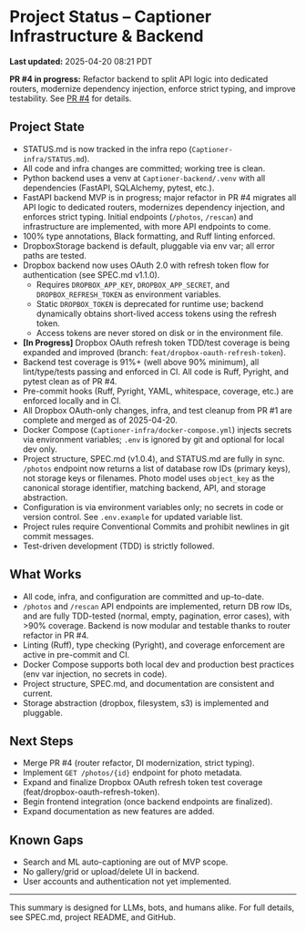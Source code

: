 # Project Status – Captioner Infrastructure & Backend

**Last updated:** 2025-04-20 08:21 PDT

**PR #4 in progress:** Refactor backend to split API logic into dedicated routers, modernize dependency injection, enforce strict typing, and improve testability. See [PR #4](https://github.com/jefferyharrell/Captioner-backend/pull/4) for details.

## Project State

- STATUS.md is now tracked in the infra repo (`Captioner-infra/STATUS.md`).
- All code and infra changes are committed; working tree is clean.
- Python backend uses a venv at `Captioner-backend/.venv` with all dependencies (FastAPI, SQLAlchemy, pytest, etc.).
- FastAPI backend MVP is in progress; major refactor in PR #4 migrates all API logic to dedicated routers, modernizes dependency injection, and enforces strict typing. Initial endpoints (`/photos`, `/rescan`) and infrastructure are implemented, with more API endpoints to come.
- 100% type annotations, Black formatting, and Ruff linting enforced.
- DropboxStorage backend is default, pluggable via env var; all error paths are tested.
- Dropbox backend now uses OAuth 2.0 with refresh token flow for authentication (see SPEC.md v1.1.0).
    - Requires `DROPBOX_APP_KEY`, `DROPBOX_APP_SECRET`, and `DROPBOX_REFRESH_TOKEN` as environment variables.
    - Static `DROPBOX_TOKEN` is deprecated for runtime use; backend dynamically obtains short-lived access tokens using the refresh token.
    - Access tokens are never stored on disk or in the environment file.
- **[In Progress]** Dropbox OAuth refresh token TDD/test coverage is being expanded and improved (branch: `feat/dropbox-oauth-refresh-token`).
- Backend test coverage is 91%+ (well above 90% minimum), all lint/type/tests passing and enforced in CI. All code is Ruff, Pyright, and pytest clean as of PR #4.
- Pre-commit hooks (Ruff, Pyright, YAML, whitespace, coverage, etc.) are enforced locally and in CI.
- All Dropbox OAuth-only changes, infra, and test cleanup from PR #1 are complete and merged as of 2025-04-20.
- Docker Compose (`Captioner-infra/docker-compose.yml`) injects secrets via environment variables; `.env` is ignored by git and optional for local dev only.
- Project structure, SPEC.md (v1.0.4), and STATUS.md are fully in sync. `/photos` endpoint now returns a list of database row IDs (primary keys), not storage keys or filenames. Photo model uses `object_key` as the canonical storage identifier, matching backend, API, and storage abstraction.
- Configuration is via environment variables only; no secrets in code or version control. See `.env.example` for updated variable list.
- Project rules require Conventional Commits and prohibit newlines in git commit messages.
- Test-driven development (TDD) is strictly followed.

## What Works

- All code, infra, and configuration are committed and up-to-date.
- `/photos` and `/rescan` API endpoints are implemented, return DB row IDs, and are fully TDD-tested (normal, empty, pagination, error cases), with >90% coverage. Backend is now modular and testable thanks to router refactor in PR #4.
- Linting (Ruff), type checking (Pyright), and coverage enforcement are active in pre-commit and CI.
- Docker Compose supports both local dev and production best practices (env var injection, no secrets in code).
- Project structure, SPEC.md, and documentation are consistent and current.
- Storage abstraction (dropbox, filesystem, s3) is implemented and pluggable.

## Next Steps

- Merge PR #4 (router refactor, DI modernization, strict typing).
- Implement `GET /photos/{id}` endpoint for photo metadata.
- Expand and finalize Dropbox OAuth refresh token test coverage (feat/dropbox-oauth-refresh-token).
- Begin frontend integration (once backend endpoints are finalized).
- Expand documentation as new features are added.

## Known Gaps

- Search and ML auto-captioning are out of MVP scope.
- No gallery/grid or upload/delete UI in backend.
- User accounts and authentication not yet implemented.

---

This summary is designed for LLMs, bots, and humans alike. For full details, see SPEC.md, project README, and GitHub.
